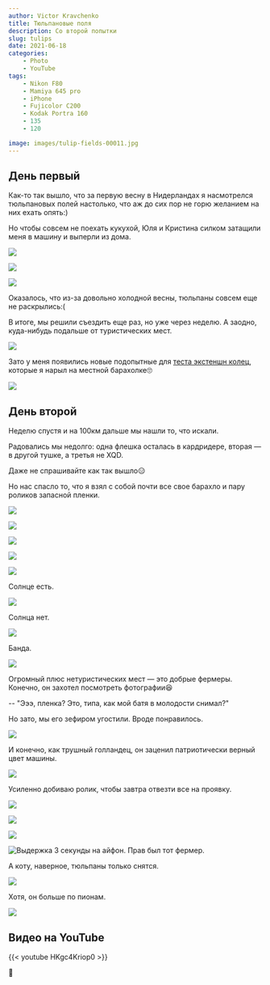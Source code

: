 ```yaml
---
author: Victor Kravchenko
title: Тюльпановые поля
description: Со второй попытки
slug: tulips
date: 2021-06-18
categories:
    - Photo
    - YouTube
tags:
    - Nikon F80
    - Mamiya 645 pro
    - iPhone
    - Fujicolor C200
    - Kodak Portra 160
    - 135
    - 120

image: images/tulip-fields-00011.jpg
---
```


## День первый

Как-то так вышло, что за первую весну в Нидерландах я насмотрелся тюльпановых полей настолько, что аж до сих пор не горю желанием на них ехать опять:)

Но чтобы совсем не поехать кукухой, Юля и Кристина силком затащили меня в машину и выперли из дома.

![](images/tulip-fields-00002.jpg)

![](images/tulip-fields-00003.jpg)

![](images/tulip-fields-00004.jpg)

Оказалось, что из-за довольно холодной весны, тюльпаны совсем еще не раскрылись:(

В итоге, мы решили съездить еще раз, но уже через неделю. А заодно, куда-нибудь подальше от туристических мест.

![](images/tulip-fields-00005.jpg)

Зато у меня появились новые подопытные для [теста экстеншн колец](https://www.snakeytales.com/p/education/), которые я нарыл на местной барахолке🙄

![](images/tulip-fields-00020.jpg)

## День второй

Неделю спустя и на 100км дальше мы нашли то, что искали.

Радовались мы недолго: одна флешка осталась в кардридере, вторая — в другой тушке, а третья не XQD.

Даже не спрашивайте как так вышло😑  

Но нас спасло то, что я взял с собой почти все свое барахло и пару роликов запасной пленки.

![](images/tulip-fields-00006.jpg)

![](images/tulip-fields-00007.jpg)

![](images/tulip-fields-00008.jpg)

![](images/tulip-fields-00009.jpg)

![](images/tulip-fields-00010.jpg)

Солнце есть.

![](images/tulip-fields-00011.jpg)

Солнца нет.

![](images/tulip-fields-00012.jpg)

Банда.

![](images/tulip-fields-00014.jpg)

Огромный плюс нетуристических мест — это добрые фермеры. Конечно, он захотел посмотреть фотографии😆 

-- "Эээ, пленка? Это, типа, как мой батя в молодости снимал?"

Но зато, мы его зефиром угостили. Вроде понравилось.

![](images/tulip-fields-00015.jpg)

И конечно, как трушный голландец, он заценил патриотически верный цвет машины.

![](images/tulip-fields-00017.jpg)

Усиленно добиваю ролик, чтобы завтра отвезти все на проявку.

![](images/tulip-fields-00013.jpg)

![](images/tulip-fields-00016.jpg)

![](images/tulip-fields-00018.jpg)

![Выдержка 3 секунды на айфон. Прав был тот фермер.](images/tulip-fields-00021.jpg)

А коту, наверное, тюльпаны только снятся.

![](images/tulip-fields-00019.jpg)

Хотя, он больше по пионам.

![](images/tulip-fields-00022.jpg)

## Видео на YouTube
{{< youtube HKgc4Kriop0 >}}

🐍 